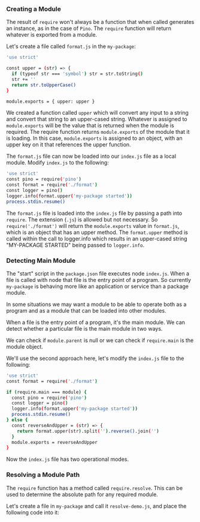 ### Creating a Module

The result of `require` won't always be a function that when called generates an instance, as in the case of `Pino`. The `require` function will return whatever is exported from a module.

Let's create a file called `format.js` in the `my-package`:

```sh
'use strict'

const upper = (str) => {
  if (typeof str === 'symbol') str = str.toString()
  str += ''
  return str.toUpperCase()
}

module.exports = { upper: upper }
```

We created a function called `upper` which will convert any input to a string and convert that string to an upper-cased string. Whatever is assigned to `module.exports` will be the value that is returned when the module is required. The require function returns `module.exports` of the module that it is loading. In this case, `module.exports` is assigned to an object, with an upper key on it that references the upper function.

The `format.js` file can now be loaded into our `index.js` file as a local module. Modify `index.js` to the following:

```sh
'use strict'
const pino = require('pino')
const format = require('./format')
const logger = pino()
logger.info(format.upper('my-package started'))
process.stdin.resume()
```

The `format.js` file is loaded into the `index.js` file by passing a path into `require`. The extension (`.js`) is allowed but not necessary. So `require('./format')` will return the `module.exports` value in `format.js`, which is an object that has an upper method. The `format.upper` method is called within the call to logger.info which results in an upper-cased string "MY-PACKAGE STARTED" being passed to `logger.info`.

### Detecting Main Module

The "start" script in the `package.json` file executes node `index.js`. When a file is called with node that file is the entry point of a program. So currently `my-package` is behaving more like an application or service than a package module.

In some situations we may want a module to be able to operate both as a program and as a module that can be loaded into other modules.

When a file is the entry point of a program, it's the main module. We can detect whether a particular file is the main module in two ways.

We can check if `module.parent` is null or we can check if `require.main` is the module object.

We'll use the second approach here, let's modify the `index.js` file to the following:

```sh
'use strict'
const format = require('./format')

if (require.main === module) {
  const pino = require('pino')
  const logger = pino()
  logger.info(format.upper('my-package started'))
  process.stdin.resume()
} else {
  const reverseAndUpper = (str) => {
    return format.upper(str).split('').reverse().join('')
  }
  module.exports = reverseAndUpper
}
```

Now the `index.js` file has two operational modes.

### Resolving a Module Path
The `require` function has a method called `require.resolve`. This can be used to determine the absolute path for any required module.

Let's create a file in `my-package` and call it `resolve-demo.js`, and place the following code into it:

```sh
```